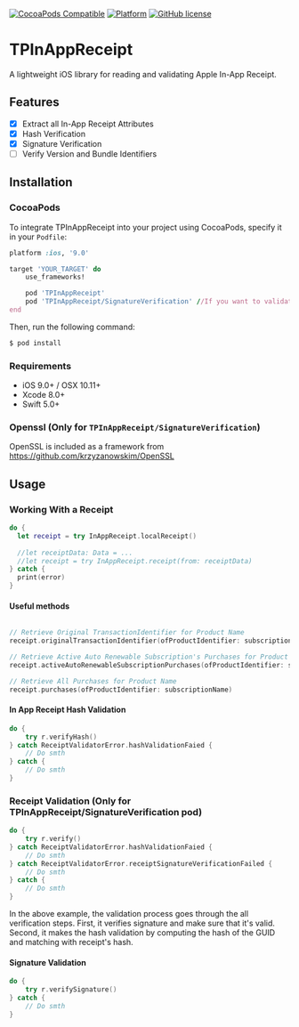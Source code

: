 [![CocoaPods Compatible](https://img.shields.io/cocoapods/v/TPInAppReceipt.svg)](https://img.shields.io/cocoapods/v/TPInAppReceipt.svg)
[![Platform](https://img.shields.io/cocoapods/p/TPInAppReceipt.svg?style=flat)]()
[![GitHub license](https://img.shields.io/badge/license-MIT-blue.svg)](https://raw.githubusercontent.com/tikhop/TPInAppReceipt/master/LICENSE)
# TPInAppReceipt

A lightweight iOS library for reading and validating Apple In-App Receipt.

## Features

- [x] Extract all In-App Receipt Attributes
- [x] Hash Verification
- [x] Signature Verification
- [ ] Verify Version and Bundle Identifiers

Installation
------------

### CocoaPods

To integrate TPInAppReceipt into your project using CocoaPods, specify it in your `Podfile`:

```ruby
platform :ios, '9.0'

target 'YOUR_TARGET' do
    use_frameworks!

    pod 'TPInAppReceipt'
    pod 'TPInAppReceipt/SignatureVerification' //If you want to validate receipt's certificates 
end

```

Then, run the following command:

```bash
$ pod install
```

### Requirements

- iOS 9.0+ / OSX 10.11+
- Xcode 8.0+
- Swift 5.0+

### Openssl (Only for `TPInAppReceipt/SignatureVerification`)

OpenSSL is included as a framework from https://github.com/krzyzanowskim/OpenSSL

Usage
-------------

### Working With a Receipt

```swift
do {
  let receipt = try InAppReceipt.localReceipt() 
  
  //let receiptData: Data = ...
  //let receipt = try InAppReceipt.receipt(from: receiptData)
} catch {
  print(error)
}
```

#### Useful methods

```swift

// Retrieve Original TransactionIdentifier for Product Name
receipt.originalTransactionIdentifier(ofProductIdentifier: subscriptionName)

// Retrieve Active Auto Renewable Subscription's Purchases for Product Name and Specific Date
receipt.activeAutoRenewableSubscriptionPurchases(ofProductIdentifier: subscriptionName, forDate: Date())

// Retrieve All Purchases for Product Name
receipt.purchases(ofProductIdentifier: subscriptionName)

```

#### In App Receipt Hash Validation

```swift
do {
    try r.verifyHash()
} catch ReceiptValidatorError.hashValidationFaied {
    // Do smth
} catch {
    // Do smth
}
```

### Receipt Validation (Only for TPInAppReceipt/SignatureVerification pod)

```swift
do {
    try r.verify()
} catch ReceiptValidatorError.hashValidationFaied {
    // Do smth
} catch ReceiptValidatorError.receiptSignatureVerificationFailed {
    // Do smth
} catch {
    // Do smth
}
```

In the above example, the validation process goes through the all verification steps. First, it verifies signature and make sure that it's valid. Second, it makes the hash validation by computing the hash of the GUID and matching with receipt's hash.

#### Signature Validation

```swift
do {
    try r.verifySignature()
} catch {
    // Do smth
}
```
